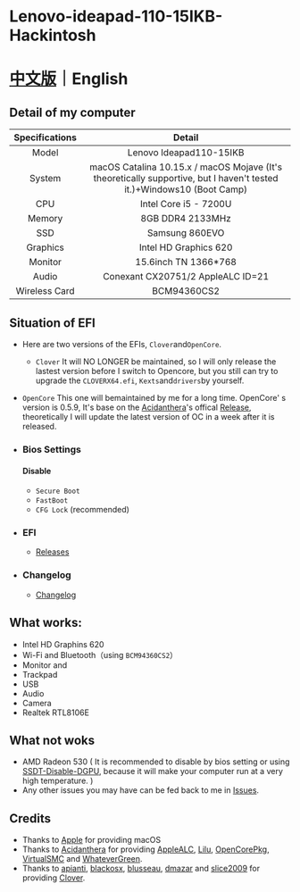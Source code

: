 # Lenovo-ideapad-110-15IKB-Hackintosh

# [中文版](https://github.com/WenvyG/Lenovo-ideapad-110-15IKB-Hackintosh/blob/master/README.md)｜English

## Detail of my computer

| Specifications | Detail                                                                                                                 |
|:--------------:|:----------------------------------------------------------------------------------------------------------------------:|
| Model          | Lenovo Ideapad110-15IKB                                                                                                |
| System         | macOS Catalina 10.15.x / macOS Mojave (It's theoretically supportive,  but I haven't tested it.)+Windows10 (Boot Camp) |
| CPU            | Intel Core i5 - 7200U                                                                                                  |
| Memory         | 8GB DDR4 2133MHz                                                                                                       |
| SSD            | Samsung 860EVO                                                                                                         |
| Graphics       | Intel HD Graphics 620                                                                                                  |
| Monitor        | 15.6inch TN 1366*768                                                                                                   |
| Audio          | Conexant CX20751/2  AppleALC ID=21                                                                                     |
| Wireless Card  | BCM94360CS2                                                                                                            |

## Situation of EFI

- Here are two versions of the EFIs,  `Clover`and`OpenCore`.
  
  - `Clover`   It will NO LONGER be maintained,  so I will only release the lastest version before I switch to Opencore,  but you still can try to upgrade the `CLOVERX64.efi`,  `Kexts`and`drivers`by yourself.

- `OpenCore`  This one will bemaintained by me for a long time. OpenCore' s version is 0.5.9,  It's base on the [Acidanthera](https://github.com/acidanthera)'s offical [Release](https://github.com/acidanthera/OpenCorePkg/releases), theoretically I will update the latest version of OC in a week after it is released.

- ### Bios Settings
  
  #### Disable
  
  - `Secure Boot` 
  - `FastBoot`
  - `CFG Lock` (recommended)

- ### EFI
  
  - [Releases](https://github.com/WenvyG/Lenovo-ideapad-110-15IKB-Hackintosh/releases)

- ### Changelog
  
  - [Changelog](Changelog.md)

## What works:

- Intel HD Graphins 620
- Wi-Fi and Bluetooth（using `BCM94360CS2`）
- Monitor and 
- Trackpad 
- USB
- Audio
- Camera
- Realtek RTL8106E

## What not woks

- AMD Radeon 530 ( It is recommended to disable by bios setting or using [SSDT-Disable-DGPU](https://github.com/WenvyG/Lenovo-ideapad-110-15IKB-Hackintosh/blob/master/SSDT-Disable-DGPU.aml), because it will make your computer run at a very high temperature. )
- Any other issues you may have can be fed back to me in [Issues](https://github.com/WenvyG/Lenovo-ideapad-110-15IKB-Hackintosh/issues).

## Credits

- Thanks to [Apple](https://www.apple.com/cn/) for providing macOS
- Thanks to [Acidanthera](https://github.com/acidanthera)  for providing  [AppleALC](https://github.com/acidanthera/AppleALC), [Lilu](https://github.com/acidanthera/Lilu), [OpenCorePkg](https://github.com/acidanthera/OpenCorePkg), [VirtualSMC](https://github.com/acidanthera/VirtualSMC) and [WhateverGreen](https://github.com/acidanthera/WhateverGreen).
- Thanks to [apianti](https://sourceforge.net/u/apianti), [blackosx](https://sourceforge.net/u/blackosx), [blusseau](https://sourceforge.net/u/blusseau), [dmazar](https://sourceforge.net/u/dmazar) and [slice2009](https://sourceforge.net/u/slice2009)  for providing  [Clover](https://github.com/CloverHackyColor/CloverBootloader).

